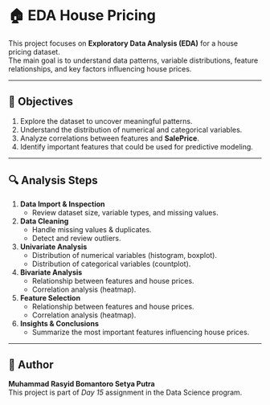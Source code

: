 # 🏠 EDA House Pricing

This project focuses on **Exploratory Data Analysis (EDA)** for a house pricing dataset.  
The main goal is to understand data patterns, variable distributions, feature relationships, and key factors influencing house prices.

---

## 🎯 Objectives
1. Explore the dataset to uncover meaningful patterns.
2. Understand the distribution of numerical and categorical variables.
3. Analyze correlations between features and **SalePrice**.
4. Identify important features that could be used for predictive modeling.

---

## 🔍 Analysis Steps
1. **Data Import & Inspection**
   - Review dataset size, variable types, and missing values.
2. **Data Cleaning**
   - Handle missing values & duplicates.
   - Detect and review outliers.
3. **Univariate Analysis**
   - Distribution of numerical variables (histogram, boxplot).
   - Distribution of categorical variables (countplot).
4. **Bivariate Analysis**
   - Relationship between features and house prices.
   - Correlation analysis (heatmap).
5. **Feature Selection**
   - Relationship between features and house prices.
   - Correlation analysis (heatmap).
5. **Insights & Conclusions**
   - Summarize the most important features influencing house prices.

---

## 👤 Author
**Muhammad Rasyid Bomantoro Setya Putra**  
This project is part of *Day 15* assignment in the Data Science program.
